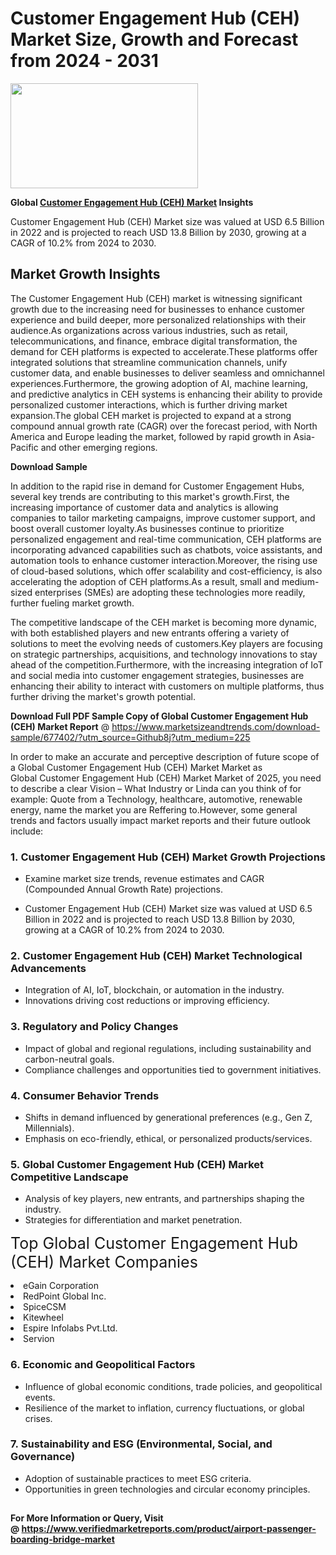 <H1>Customer Engagement Hub (CEH) Market Size, Growth and Forecast from 2024 - 2031</H1><img class="aligncenter size-medium wp-image-584254" src="https://thirdeyenews.in/wp-content/uploads/2024/09/Global-Market-Research-300x168.jpeg" alt="" width="300" height="168" /><p><strong>Global&nbsp;<a href="https://www.marketsizeandtrends.com/download-sample/677402/?utm_source=Github8j?utm_medium=225">Customer Engagement Hub (CEH) Market</a> Insights</strong></p><p>Customer Engagement Hub (CEH) Market size was valued at USD 6.5 Billion in 2022 and is projected to reach USD 13.8 Billion by 2030, growing at a CAGR of 10.2% from 2024 to 2030.</p><p><h2>Market Growth Insights</h2> <p>The Customer Engagement Hub (CEH) market is witnessing significant growth due to the increasing need for businesses to enhance customer experience and build deeper, more personalized relationships with their audience.As organizations across various industries, such as retail, telecommunications, and finance, embrace digital transformation, the demand for CEH platforms is expected to accelerate.These platforms offer integrated solutions that streamline communication channels, unify customer data, and enable businesses to deliver seamless and omnichannel experiences.Furthermore, the growing adoption of AI, machine learning, and predictive analytics in CEH systems is enhancing their ability to provide personalized customer interactions, which is further driving market expansion.The global CEH market is projected to expand at a strong compound annual growth rate (CAGR) over the forecast period, with North America and Europe leading the market, followed by rapid growth in Asia-Pacific and other emerging regions.</p> <p><strong>Download Sample</strong></p> <p>In addition to the rapid rise in demand for Customer Engagement Hubs, several key trends are contributing to this market's growth.First, the increasing importance of customer data and analytics is allowing companies to tailor marketing campaigns, improve customer support, and boost overall customer loyalty.As businesses continue to prioritize personalized engagement and real-time communication, CEH platforms are incorporating advanced capabilities such as chatbots, voice assistants, and automation tools to enhance customer interaction.Moreover, the rising use of cloud-based solutions, which offer scalability and cost-efficiency, is also accelerating the adoption of CEH platforms.As a result, small and medium-sized enterprises (SMEs) are adopting these technologies more readily, further fueling market growth.</p> <p>The competitive landscape of the CEH market is becoming more dynamic, with both established players and new entrants offering a variety of solutions to meet the evolving needs of customers.Key players are focusing on strategic partnerships, acquisitions, and technology innovations to stay ahead of the competition.Furthermore, with the increasing integration of IoT and social media into customer engagement strategies, businesses are enhancing their ability to interact with customers on multiple platforms, thus further driving the market's growth potential.</p> <p><span class=""><strong>Download Full PDF Sample Copy of Global Customer Engagement Hub (CEH) Market Report</strong> @ <a href="https://www.marketsizeandtrends.com/download-sample/677402/?utm_source=Github8j?utm_medium=225" target="_blank">https://www.marketsizeandtrends.com/download-sample/677402/?utm_source=Github8j?utm_medium=225</a></span></p><p>In order to make an accurate and perceptive description of future scope of a Global&nbsp;Customer Engagement Hub (CEH) Market Market as Global&nbsp;Customer Engagement Hub (CEH) Market Market of 2025, you need to describe a clear Vision &ndash; What Industry or Linda can you think of for example: Quote from a Technology, healthcare, automotive, renewable energy, name the market you are Reffering to.However, some general trends and factors usually impact market reports and their future outlook include:</p><h3>1.&nbsp;<strong>Customer Engagement Hub (CEH) Market Growth Projections</strong></h3><ul><li>Examine market size trends, revenue estimates and CAGR (Compounded Annual Growth Rate) projections.</li><li><p>Customer Engagement Hub (CEH) Market size was valued at USD 6.5 Billion in 2022 and is projected to reach USD 13.8 Billion by 2030, growing at a CAGR of 10.2% from 2024 to 2030.</p></li></ul><h3>2.&nbsp;<strong>Customer Engagement Hub (CEH) Market Technological Advancements</strong></h3><ul><li>Integration of AI, IoT, blockchain, or automation in the industry.</li><li>Innovations driving cost reductions or improving efficiency.</li></ul><h3>3.&nbsp;<strong>Regulatory and Policy Changes</strong></h3><ul><li>Impact of global and regional regulations, including sustainability and carbon-neutral goals.</li><li>Compliance challenges and opportunities tied to government initiatives.</li></ul><h3>4.&nbsp;<strong>Consumer Behavior Trends</strong></h3><ul><li>Shifts in demand influenced by generational preferences (e.g., Gen Z, Millennials).</li><li>Emphasis on eco-friendly, ethical, or personalized products/services.</li></ul><h3>5.&nbsp;<strong>Global Customer Engagement Hub (CEH) Market Competitive Landscape</strong></h3><ul><li>Analysis of key players, new entrants, and partnerships shaping the industry.</li><li>Strategies for differentiation and market penetration.</li></ul><p data-pm-slice="1 1 []"><span style="color: inherit; font-family: inherit; font-size: 25px;">Top Global Customer Engagement Hub (CEH) Market Companies</span></p><div class="" data-test-id=""><p><li>eGain Corporation</li><li> RedPoint Global Inc.</li><li> SpiceCSM</li><li> Kitewheel</li><li> Espire Infolabs Pvt.Ltd.</li><li> Servion</li></p></div><h3>6.&nbsp;<strong>Economic and Geopolitical Factors</strong></h3><ul><li>Influence of global economic conditions, trade policies, and geopolitical events.</li><li>Resilience of the market to inflation, currency fluctuations, or global crises.</li></ul><h3>7.&nbsp;<strong>Sustainability and ESG (Environmental, Social, and Governance)</strong></h3><ul><li>Adoption of sustainable practices to meet ESG criteria.</li><li>Opportunities in green technologies and circular economy principles.</li></ul><h2><strong style="font-size: 14px;">For More Information or Query, Visit @&nbsp;</strong><a style="background-color: #ffffff; font-size: 14px;" href="https://www.marketsizeandtrends.com/report/customer-engagement-hub-ceh-market/" target="_blank">https://www.verifiedmarketreports.com/product/airport-passenger-boarding-bridge-market</a></h2>